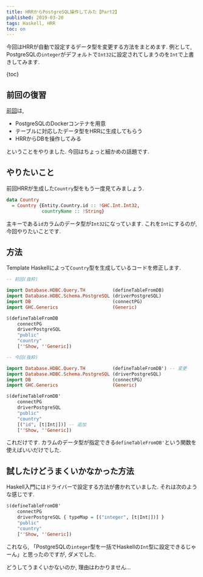 ```yaml
---
title: HRRからPostgreSQL操作してみた【Part2】
published: 2019-03-20
tags: Haskell, HRR
toc: on
---
```


今回はHRRが自動で設定するデータ型を変更する方法をまとめます. 例として, PostgreSQLの`integer`がデフォルトで`Int32`に設定されてしまうのを`Int`で上書きしてみます.

<!--more-->

{toc}

## 前回の復習

[前回](/programming/hrr.html)は,

- PostgreSQLのDockerコンテナを用意
- テーブルに対応したデータ型をHRRに生成してもらう
- HRRからDBを操作してみる

ということをやりました. 今回はちょっと細かめの話題です.

## やりたいこと

前回HRRが生成した`Country`型をもう一度見てみましょう.


```haskell
data Country
  = Country {Entity.Country.id :: !GHC.Int.Int32,
             countryName :: !String}
```

主キーである`id`カラムのデータ型が`Int32`になっています. これを`Int`にするのが, 今回やりたいことです.

## 方法

Template Haskellによって`Country`型を生成しているコードを修正します.

```haskell
-- 前回(抜粋)

import Database.HDBC.Query.TH          (defineTableFromDB)
import Database.HDBC.Schema.PostgreSQL (driverPostgreSQL)
import DB                              (connectPG)
import GHC.Generics                    (Generic)

$(defineTableFromDB
    connectPG
    driverPostgreSQL
    "public"
    "country"
    [''Show, ''Generic])
```

```haskell
-- 今回(抜粋)

import Database.HDBC.Query.TH          (defineTableFromDB') -- 変更
import Database.HDBC.Schema.PostgreSQL (driverPostgreSQL)
import DB                              (connectPG)
import GHC.Generics                    (Generic)

$(defineTableFromDB'
    connectPG
    driverPostgreSQL
    "public"
    "country"
    [("id", [t|Int|])] -- 追加
    [''Show, ''Generic])
```


これだけです. カラムのデータ型が指定できる`defineTableFromDB'`という関数を使えばいいだけでした.


## 試したけどうまくいかなかった方法

Haskell入門にはドライバーで設定する方法が書かれていました. それは次のような感じです.

```haskell
$(defineTableFromDB'
    connectPG
    driverPostgreSQL { typeMap = [("integer", [t|Int|])] }
    "public"
    "country"
    [''Show, ''Generic])
```

これなら, 「PostgreSQLの`integer`型を一括でHaskellの`Int`型に設定できるじゃーん」と思ったのですが, ダメでした.

どうしてうまくいかないのか, 理由はわかりません...

